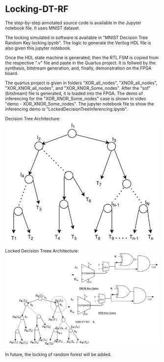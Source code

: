 # Locking-DT-RF

The step-by-step annotated source code is available in the Jupyter notebook file. It uses MNIST dataset. 

The locking simulated in software is available in "MNIST Decision Tree Random Key locking.ipynb". The logic to generate the Verilog HDL file is also given this jupyter notebook.

Once the HDL state machine is generated, then the RTL FSM is copied from the respective ".v" file and paste in the Quartus project. It is follwed by the synthesis, bitstream generation, and, finally, demonstration on the FPGA board. 

The quartus project is given in folders "XOR_all_nodes", "XNOR_all_nodes", "XOR_XNOR_all_nodes", and "XOR_XNOR_Some_nodes". After the "sof" (bitstream) file is generated, it is loaded into the FPGA. The demo of inferencing for the  "XOR_XNOR_Some_nodes" case is shown in video "demo - XOR_XNOR_Some_nodes". The jupyter notebook file to show the inferencing demo is "LockedDecisionTreeInferencing.ipynb".

Decision Tree Architecture:
![alt text](https://github.com/rkarn/Locking-DT-RF/blob/main/decision_tree_diagram-1.png)


Locked Decision Treee Architecture:
![alt text](https://github.com/rkarn/Locking-DT-RF/blob/main/Locked_decision_tree.png)


In future, the locking of random forest will be added. 
